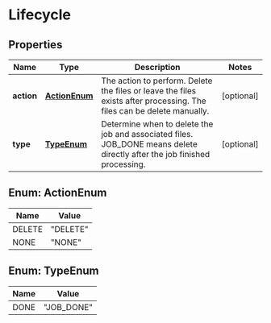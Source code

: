 
# Lifecycle

## Properties
Name | Type | Description | Notes
------------ | ------------- | ------------- | -------------
**action** | [**ActionEnum**](#ActionEnum) | The action to perform. Delete the files or leave the files exists after processing. The files can be delete manually. |  [optional]
**type** | [**TypeEnum**](#TypeEnum) | Determine when to delete the job and associated files.  JOB_DONE means delete directly after the job finished processing. |  [optional]


<a name="ActionEnum"></a>
## Enum: ActionEnum
Name | Value
---- | -----
DELETE | &quot;DELETE&quot;
NONE | &quot;NONE&quot;


<a name="TypeEnum"></a>
## Enum: TypeEnum
Name | Value
---- | -----
DONE | &quot;JOB_DONE&quot;



